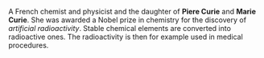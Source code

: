 A French chemist and physicist and the daughter of **Piere Curie** and **Marie
Curie**. She was awarded a Nobel prize in chemistry for the discovery of
*artificial radioactivity*. Stable chemical elements are converted into
radioactive ones. The radioactivity is then for example used in medical
procedures.
